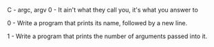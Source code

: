 C - argc, argv
0 - It ain't what they call you, it's what you answer to

0 - Write a program that prints its name, followed by a new line.

1 - Write a program that prints the number of arguments passed into it.

